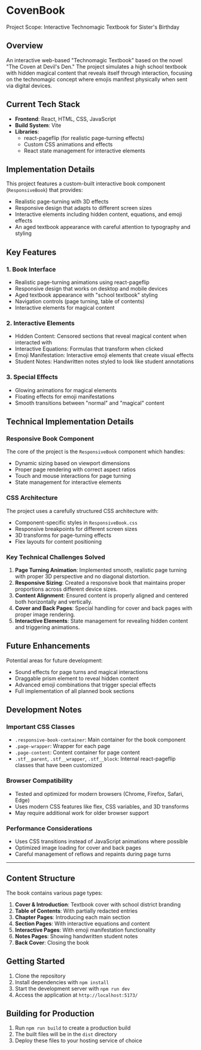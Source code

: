 # CovenBook

Project Scope: Interactive Technomagic Textbook for Sister's Birthday

## Overview

An interactive web-based "Technomagic Textbook" based on the novel "The Coven at Devil's Den." The project simulates a high school textbook with hidden magical content that reveals itself through interaction, focusing on the technomagic concept where emojis manifest physically when sent via digital devices.

## Current Tech Stack

- **Frontend**: React, HTML, CSS, JavaScript
- **Build System**: Vite
- **Libraries**:
  - react-pageflip (for realistic page-turning effects)
  - Custom CSS animations and effects
  - React state management for interactive elements

## Implementation Details

This project features a custom-built interactive book component (`ResponsiveBook`) that provides:

- Realistic page-turning with 3D effects
- Responsive design that adapts to different screen sizes
- Interactive elements including hidden content, equations, and emoji effects
- An aged textbook appearance with careful attention to typography and styling

## Key Features

### 1. Book Interface

- Realistic page-turning animations using react-pageflip
- Responsive design that works on desktop and mobile devices
- Aged textbook appearance with "school textbook" styling
- Navigation controls (page turning, table of contents)
- Interactive elements for magical content

### 2. Interactive Elements

- Hidden Content: Censored sections that reveal magical content when interacted with
- Interactive Equations: Formulas that transform when clicked
- Emoji Manifestation: Interactive emoji elements that create visual effects
- Student Notes: Handwritten notes styled to look like student annotations

### 3. Special Effects

- Glowing animations for magical elements
- Floating effects for emoji manifestations
- Smooth transitions between "normal" and "magical" content

## Technical Implementation Details

### Responsive Book Component

The core of the project is the `ResponsiveBook` component which handles:

- Dynamic sizing based on viewport dimensions
- Proper page rendering with correct aspect ratios
- Touch and mouse interactions for page turning
- State management for interactive elements

### CSS Architecture

The project uses a carefully structured CSS architecture with:

- Component-specific styles in `ResponsiveBook.css`
- Responsive breakpoints for different screen sizes
- 3D transforms for page-turning effects
- Flex layouts for content positioning

### Key Technical Challenges Solved

1. **Page Turning Animation**: Implemented smooth, realistic page turning with proper 3D perspective and no diagonal distortion.
2. **Responsive Sizing**: Created a responsive book that maintains proper proportions across different device sizes.
3. **Content Alignment**: Ensured content is properly aligned and centered both horizontally and vertically.
4. **Cover and Back Pages**: Special handling for cover and back pages with proper image rendering.
5. **Interactive Elements**: State management for revealing hidden content and triggering animations.

## Future Enhancements

Potential areas for future development:

- Sound effects for page turns and magical interactions
- Draggable prism element to reveal hidden content
- Advanced emoji combinations that trigger special effects
- Full implementation of all planned book sections

## Development Notes

### Important CSS Classes

- `.responsive-book-container`: Main container for the book component
- `.page-wrapper`: Wrapper for each page
- `.page-content`: Content container for page content
- `.stf__parent`, `.stf__wrapper`, `.stf__block`: Internal react-pageflip classes that have been customized

### Browser Compatibility

- Tested and optimized for modern browsers (Chrome, Firefox, Safari, Edge)
- Uses modern CSS features like flex, CSS variables, and 3D transforms
- May require additional work for older browser support

### Performance Considerations

- Uses CSS transitions instead of JavaScript animations where possible
- Optimized image loading for cover and back pages
- Careful management of reflows and repaints during page turns

---

## Content Structure

The book contains various page types:

1. **Cover & Introduction**: Textbook cover with school district branding
2. **Table of Contents**: With partially redacted entries 
3. **Chapter Pages**: Introducing each main section
4. **Section Pages**: With interactive equations and content
5. **Interactive Pages**: With emoji manifestation functionality
6. **Notes Pages**: Showing handwritten student notes
7. **Back Cover**: Closing the book

## Getting Started

1. Clone the repository
2. Install dependencies with `npm install`
3. Start the development server with `npm run dev`
4. Access the application at `http://localhost:5173/`

## Building for Production

1. Run `npm run build` to create a production build
2. The built files will be in the `dist` directory
3. Deploy these files to your hosting service of choice